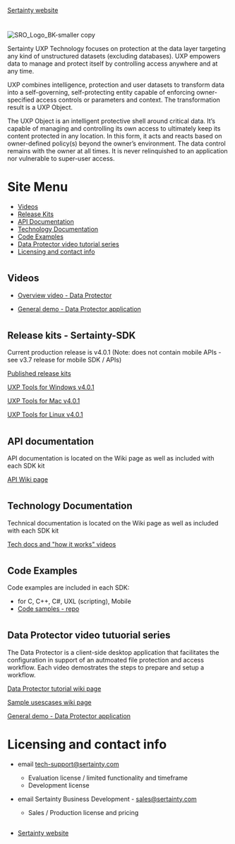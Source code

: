 [Sertainty website](https://www.sertainty.com/)
#
![SRO_Logo_BK-smaller copy](https://github.com/user-attachments/assets/198d770e-5990-425c-a8aa-93f3ff1d9845)

Sertainty UXP Technology focuses on protection at the data layer targeting any kind of unstructured datasets (excluding databases). UXP empowers data to manage and protect itself by controlling access anywhere and at any time. 

UXP combines intelligence, protection and user datasets to transform data into a self-governing, self-protecting entity capable of enforcing owner-specified access controls or parameters and context. The transformation result is a UXP Object.

The UXP Object is an intelligent protective shell around critical data. It’s capable of managing and controlling its own access to ultimately keep its content protected in any location. In this form, it acts and reacts based on owner-defined policy(s) beyond the owner’s environment. The data control remains with the owner at all times. It is never relinquished to an application nor vulnerable to super-user access. 

# 

# Site Menu


- [Videos](#videos)
- [Release Kits](#release-kits---sertainty-sdk)
- [API Documentation](#API-documentation)
- [Technology Documentation](#technology-documentation)
- [Code Examples](#Code-examples)
- [Data Protector video tutorial series](#data-protector-video-tutuorial-series)
- [Licensing and contact info](#licensing-and-contact-info)
#
## Videos
 - [Overview video - Data Protector](https://github.com/Sertainty/Sertainty-SDK/wiki/Section-5-%E2%80%90-Videos-and-Demos#sertainty-data-protector)

 - [General demo - Data Protector application](https://youtu.be/yf10BbQdnMw)

#


## Release kits - Sertainty-SDK

Current production release is v4.0.1 (Note: does not contain mobile APIs - see v3.7 release for mobile SDK / APIs)

[Published release kits](https://github.com/Sertainty/Sertainty-SDK/releases)


[UXP Tools for Windows v4.0.1](https://github.com/Sertainty-Co/Sertainty-SDK/releases/tag/Win-v4.0.1)

[UXP Tools for Mac v4.0.1](https://github.com/Sertainty-Co/Sertainty-SDK/releases/tag/Mac-v4.0.1)

[UXP Tools for Linux v4.0.1](https://github.com/Sertainty-Co/Sertainty-SDK/releases/tag/Linux-v4.0.1)
#
## API documentation

API documentation is located on the Wiki page as well as included with each SDK kit

[API Wiki page](https://github.com/Sertainty-Co/Sertainty-SDK/wiki/Section-1-%E2%80%90-API-documentation)
#
## Technology Documentation

Technical documentation is located on the Wiki page as well as included with each SDK kit

[Tech docs and "how it works" videos](https://github.com/Sertainty-Co/Sertainty-SDK/wiki/Section-2-%E2%80%90-Technical-Documentation)
#
## Code Examples

Code examples are included in each SDK:
  - for C, C++, C#, UXL (scripting), Mobile
  - [Code samples - repo](https://github.com/Sertainty/Code_samples)
#
## Data Protector video tutuorial series

The Data Protector is a client-side desktop application that facilitates the configuration in support of an autmoated file protection and access workflow.  Each video demostrates the steps to prepare and setup a workflow. 

[Data Protector tutorial wiki page](https://github.com/Sertainty-Co/Sertainty-SDK/wiki/Section-3-%E2%80%90-Data-Protector-tutorial)

[Sample usescases wiki page](https://github.com/Sertainty-Co/Sertainty-SDK/wiki/Section-4-%E2%80%90-Data-Protector)

[General demo - Data Protector application](https://us02web.zoom.us/clips/share/CoIGLy9XQPui80_dCjjEkg)

#
# Licensing and contact info

- email tech-support@sertainty.com

  - Evaluation license / limited functionality and timeframe
  - Development license

- email  Sertainty Business Development - sales@sertainty.com
  
  - Sales / Production license and pricing

##
- [Sertainty website](https://www.sertainty.com/)


